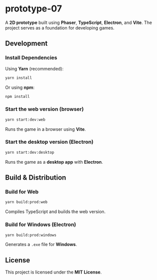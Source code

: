 # **prototype-07**

A **2D prototype** built using **Phaser**, **TypeScript**, **Electron**, and **Vite**. The project serves as a foundation for developing games.

## **Development**

### **Install Dependencies**

Using **Yarn** (recommended):

```sh
yarn install
```

Or using **npm**:

```sh
npm install
```

### **Start the web version (browser)**

```sh
yarn start:dev:web
```

Runs the game in a browser using **Vite**.

### **Start the desktop version (Electron)**

```sh
yarn start:dev:desktop
```

Runs the game as a **desktop app** with **Electron**.

## **Build & Distribution**

### **Build for Web**

```sh
yarn build:prod:web
```

Compiles TypeScript and builds the web version.

### **Build for Windows (Electron)**

```sh
yarn build:prod:windows
```

Generates a `.exe` file for **Windows**.

## **License**

This project is licensed under the **MIT License**.
